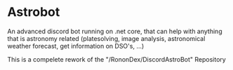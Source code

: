 # Astrobot
An advanced discord bot running on .net core, that can help with anything that is astronomy related (platesolving, image analysis, astronomical weather forecast, get information on DSO's, ...)


This is a compelete rework of the "/RononDex/DiscordAstroBot" Repository
